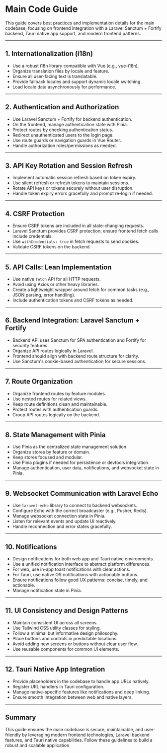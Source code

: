 # Main Code Guide

This guide covers best practices and implementation details for the main codebase, focusing on frontend integration with a Laravel Sanctum + Fortify backend, Tauri native app support, and modern frontend patterns.

---

## 1. Internationalization (i18n)

- Use a robust i18n library compatible with Vue (e.g., vue-i18n).
- Organize translation files by locale and feature.
- Ensure all user-facing text is translatable.
- Provide fallback locales and support dynamic locale switching.
- Load locale data asynchronously for performance.

---

## 2. Authentication and Authorization

- Use Laravel Sanctum + Fortify for backend authentication.
- On the frontend, manage authentication state with Pinia.
- Protect routes by checking authentication status.
- Redirect unauthenticated users to the login page.
- Use route guards or navigation guards in Vue Router.
- Handle authorization roles/permissions as needed.

---

## 3. API Key Rotation and Session Refresh

- Implement automatic session refresh based on token expiry.
- Use silent refresh or refresh tokens to maintain sessions.
- Rotate API keys or tokens securely without user disruption.
- Handle token expiry errors gracefully and prompt re-login if needed.

---

## 4. CSRF Protection

- Ensure CSRF tokens are included in all state-changing requests.
- Laravel Sanctum provides CSRF protection; ensure frontend fetch calls include credentials.
- Use `withCredentials: true` in fetch requests to send cookies.
- Validate CSRF tokens on the backend.

---

## 5. API Calls: Lean Implementation

- Use native `fetch` API for all HTTP requests.
- Avoid using Axios or other heavy libraries.
- Create a lightweight wrapper around fetch for common tasks (e.g., JSON parsing, error handling).
- Include authentication tokens and CSRF tokens as needed.

---

## 6. Backend Integration: Laravel Sanctum + Fortify

- Backend API uses Sanctum for SPA authentication and Fortify for security features.
- Organize API routes logically in Laravel.
- Frontend should align with backend route structure for clarity.
- Use Sanctum's cookie-based authentication for secure sessions.

---

## 7. Route Organization

- Organize frontend routes by feature modules.
- Use nested routes for related views.
- Keep route definitions clean and maintainable.
- Protect routes with authentication guards.
- Group API routes logically on the backend.

---

## 8. State Management with Pinia

- Use Pinia as the centralized state management solution.
- Organize stores by feature or domain.
- Keep stores focused and modular.
- Use Pinia plugins if needed for persistence or devtools integration.
- Manage authentication, user data, notifications, and websocket state in Pinia.

---

## 9. Websocket Communication with Laravel Echo

- Use `laravel-echo` library to connect to backend websockets.
- Configure Echo with the correct broadcaster (e.g., Pusher, Redis).
- Manage websocket connection state in Pinia.
- Listen for relevant events and update UI reactively.
- Handle reconnection and error states gracefully.

---

## 10. Notifications

- Design notifications for both web app and Tauri native environments.
- Use a unified notification interface to abstract platform differences.
- For web, use in-app toast notifications with clear actions.
- For Tauri, use native OS notifications with actionable buttons.
- Ensure notifications follow good UX patterns: concise, timely, and actionable.
- Manage notification state in Pinia.

---

## 11. UI Consistency and Design Patterns

- Maintain consistent UI across all screens.
- Use Tailwind CSS utility classes for styling.
- Follow a minimal but informative design philosophy.
- Place buttons and controls in predictable locations.
- Avoid adding new screens or buttons without clear user flow.
- Use reusable components for common UI elements.

---

## 12. Tauri Native App Integration

- Provide placeholders in the codebase to handle app URLs natively.
- Register URL handlers in Tauri configuration.
- Manage native-specific features like notifications and deep linking.
- Ensure smooth integration between web and native layers.

---

## Summary

This guide ensures the main codebase is secure, maintainable, and user-friendly by leveraging modern frontend technologies, Laravel backend features, and Tauri native capabilities. Follow these guidelines to build a robust and scalable application.
